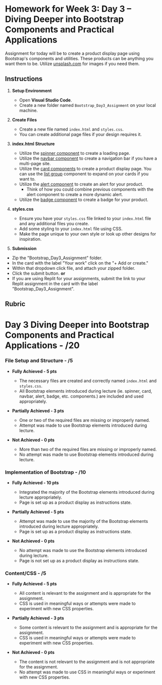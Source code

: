 # Homework for Week 3:  Day 3 – Diving Deeper into Bootstrap Components and Practical Applications

Assignment for today will be to create a product display page using Bootstrap's components and utilities. These products can be anything you want them to be.  Utilize [unsplash.com](https://unsplash.com/) for images if you need them.

## Instructions

1. **Setup Environment**

   - Open **Visual Studio Code**.
   - Create a new folder named `Bootstrap_Day3_Assignment` on your local machine.

2. **Create Files**

    - Create a new file named `index.html` and `styles.css`.
    - You can create additional page files if your design requires it.

3. **index.html Structure**

    - Utilize the [spinner component](https://getbootstrap.com/docs/5.3/components/spinners/) to create a loading page.
    - Utilize the [navbar component](https://getbootstrap.com/docs/5.3/components/navbar/) to create a navigation bar if you have a multi-page site.
    - Utilize the [card components](https://getbootstrap.com/docs/5.3/components/card/) to create a product display page. You can use the [list group](https://getbootstrap.com/docs/5.3/components/card/#list-groups) component to expand on your cards if you want to.
    - Utilize the [alert component](https://getbootstrap.com/docs/5.3/components/alerts/) to create an alert for your product.
      - Think of how you could combine previous components with the alert component to create a more dynamic alert.
    - Utilize the [badge component](https://getbootstrap.com/docs/5.3/components/badge/) to create a badge for your product.

4. **styles.css**

    - Ensure you have your `styles.css` file linked to your `index.html` file and any additional files you create.
    - Add some styling to your `index.html` file using CSS.
    - Make the page unique to your own style or look up other designs for inspiration.

5. **Submission**

- Zip the "Bootstrap_Day3_Assignment" folder.
- In the card with the label "Your work" click on the "+ Add or create."
- Within that dropdown click file, and attach your zipped folder.
- Click the submit button.
    **or**
- If you are using Replit for your assignments, submit the link to your Replit assignment in the card with the label "Bootstrap_Day3_Assignment".

## Rubric

# Day 3 Diving Deeper into Bootstrap Components and Practical Applications - /20

### File Setup and Structure - /5

- **Fully Achieved - 5 pts**
  - The necessary files are created and correctly named `index.html` and `styles.css`.
  - All Bootstrap elements introduced during lecture (ie. spinner, card, navbar, alert, badge, etc. components.) are included and used appropriately.

- **Partially Achieved - 3 pts**
  - One or two of the required files are missing or improperly named.
  - Attempt was made to use Bootstrap elements introduced during lecture.

- **Not Achieved - 0 pts**
  - More than two of the required files are missing or improperly named.
  - No attempt was made to use Bootstrap elements introduced during lecture.

### Implementation of Bootstrap - /10

- **Fully Achieved - 10 pts**
  - Integrated the majority of the Bootstrap elements introduced during lecture appropriately.
  - Page is set up as a product display as instructions state.

- **Partially Achieved - 5 pts**
  - Attempt was made to use the majority of the Bootstrap elements introduced during lecture appropriately.
  - Page is set up as a product display as instructions state.

- **Not Achieved - 0 pts**
  - No attempt was made to use the Bootstrap elements introduced during lecture.
  - Page is not set up as a product display as instructions state.

### Content/CSS - /5

- **Fully Achieved - 5 pts**
  - All content is relevant to the assignment and is appropriate for the assignment.
  - CSS is used in meaningful ways or attempts were made to experiment with new CSS properties.

- **Partially Achieved - 3 pts**
  - Some content is relevant to the assignment and is appropriate for the assignment.
  - CSS is used in meaningful ways or attempts were made to experiment with new CSS properties.

- **Not Achieved - 0 pts**
  - The content is not relevant to the assignment and is not appropriate for the assignment.
  - No attempt was made to use CSS in meaningful ways or experiment with new CSS properties.
